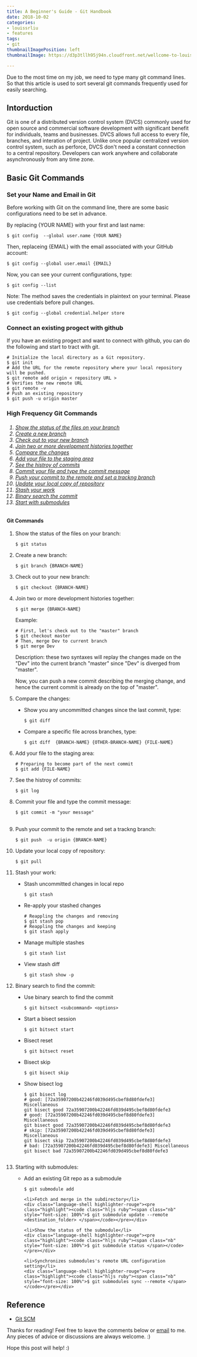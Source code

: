 ```yaml
---
title: A Beginner's Guide - Git Handbook
date: 2018-10-02
categories:
- louissrliu
- features
tags:
- git
thumbnailImagePosition: left
thumbnailImage: https://d3p3tllh95j94n.cloudfront.net/wellcome-to-louissriiu/alviso.jpeg

---
```


Due to the most time on my job, we need to type many git command lines. So that this article is used to sort several git commands frequently used for easily searching.

<!-- more -->

## Intorduction

Git is one of a distributed version control system (DVCS) commonly used for open source and commercial software development with significant benefit for individuals, teams and businesses. DVCS allows full access to every file, branches, and interation of project. Unlike once popular centralized version control system, such as perforce, DVCS don't need a constant connection to a central repository. Developers can work anywhere and collaborate asynchronously from any time zone.

## Basic Git Commands

### Set your Name and Email in Git

Before working with Git on the command line, there are some basic configurations need to be set in advance.  

By replacing {YOUR NAME} with your first and last name:

<div ><pre class="highlight"><code class="hljs ruby"><span class="nb">$ </span><span class="nb">git config  --global user.name {YOUR NAME} </span></code></pre></div>

Then, replaceing {EMAIL} with the email associated with your GitHub account:

<div class="language-shell highlighter-rouge"><pre class="highlight"><code class="hljs ruby"><span class="nb">$ </span><span class="nb">git config --global user.email {EMAIL} </span></code></pre></div>

Now, you can see your current configurations, type:

<div class="language-shell highlighter-rouge"><pre class="highlight"><code class="hljs ruby"><span class="nb">$ </span><span class="nb">git config --list
</span></code></pre></div>

Note: The method saves the credentials in plaintext on your terminal. Please use credentials before pull changes.

<div class="language-shell highlighter-rouge"><pre class="highlight"><code class="hljs ruby"><span class="nb">$ </span><span class="nb">git config --global credential.helper store
</span></code></pre></div>

###  Connect an existing progect with github

If you have an existing progect and want to connect with github, you can do the following and start to tract with git.

<div class="language-shell highlighter-rouge"><pre class="highlight"><code class="hljs ruby"><span class="nb"># Initialize the local directory as a Git repository.
$ git init
# Add the URL for the remote repository where your local repository will be pushed.
$ git remote add origin < repository URL >
# Verifies the new remote URL
$ git remote -v
# Push an existing repository
$ git push -u origin master</span></code></pre></div>

### High Frequency Git Commands
<h6><ol>
    <li><a href="#ShowStatus">Show the status of the files on your branch</a></li>
    <li><a href="#CreateBranch">Create a new branch</a></li>    
    <li><a href="#CheckoutBranch">Check out to your new branch</a></li>
    <li><a href="#MergeBranch">Join two or more development histories together</a></li>
    <li><a href="#CompareChange">Compare the changes</a></li>
    <li><a href="#AddFile">Add your file to the staging area</a></li>
    <li><a href="#HistroyCommit">See the histroy of commits</a></li>
    <li><a href="#CommitFile">Commit your file and type the commit message</a></li>
    <li><a href="#PushCommit">Push your commit to the remote and set a trackng branch</a></li>
    <li><a href="#UpdateRepo">Update your local copy of repository</a></li>
    <li><a href="#StashChange">Stash your work</a></li>
    <li><a href="#Bisect">Binary search the commit</a></li>
    <li><a href="#Submodules">Start with submodules</a></li>
</ol></h6>

#### Git Commands
<ol>
<li><a name="ShowStatus"></a> Show the status of the files on your branch:</li>

<div class="language-shell highlighter-rouge"><pre class="highlight"><code class="hljs ruby"><span class="nb">$ git status </span></code></pre></div>

<li><a name="CreateBranch"></a> Create a new branch:</li>

<div class="language-shell highlighter-rouge"><pre class="highlight"><code class="hljs ruby"><span class="nb">$ git branch {BRANCH-NAME}</span></code></pre></div>

<li><a name="CheckoutBranch"></a> Check out to your new branch:</li>

<div class="language-shell highlighter-rouge"><pre class="highlight"><code class="hljs ruby"><span class="nb">$ git checkout {BRANCH-NAME}</span></code></pre></div>

<li><a name="MergeBranch"></a> Join two or more development histories together:</li>

<div class="language-shell highlighter-rouge"><pre class="highlight"><code class="hljs ruby"><span class="nb">$ git merge {BRANCH-NAME}</span></code></pre></div>

<div>Example:
<div class="language-shell highlighter-rouge"><pre class="highlight"><code class="hljs ruby"><span class="nb"># First, let's check out to the "master" branch
$ git checkout master
# Then, merge Dev to current branch
$ git merge Dev
</span></code></pre></div>

Description: these two syntaxes will replay the changes made on the "Dev" into the current branch "master" since "Dev" is diverged from "master".

Now, you can push a new commit describing the merging change, and hence the current commit is already on the top of "master".
</div>
<p></p>

<li><a name="CompareChange"></a> Compare the changes:</li>
<p></p>

<ul style="list-style-type:disc">
  <li> Show you any uncommitted changes since the last commit, type:</li>
  <div class="language-shell highlighter-rouge"><pre class="highlight"><code class="hljs ruby"><span class="nb">$ git diff </span></code></pre></div>
  
  <li> Compare a specific file across branches, type:</li>
  <div class="language-shell highlighter-rouge"><pre class="highlight"><code class="hljs ruby"><span class="nb">$ git diff  {BRANCH-NAME} {OTHER-BRANCH-NAME} {FILE-NAME} </span></code></pre></div>
</ul>
  
<li><a name="AddFile"></a>  Add your file to the staging area:</li>

<div class="language-shell highlighter-rouge"><pre class="highlight">
<code class="hljs ruby"><span class="nb"># Preparing to become part of the next commit
$ git add {FILE-NAME}
</span></code></pre></div>

<li><a name="HistroyCommit"></a> See the histroy of commits:</li>

<div class="language-shell highlighter-rouge"><pre class="highlight"><code class="hljs ruby"><span class="nb">$ git log </span></code></pre></div>

<li><a name="CommitFile"></a> Commit your file and type the commit message:</li>

<div class="language-shell highlighter-rouge"><pre class="highlight"><code class="hljs ruby"><span class="nb">$ git commit -m "your message"
</span></code> </pre></div>

<li><a name="PushCommit"></a> Push your commit to the remote and set a trackng branch:</li>

<div class="language-shell highlighter-rouge"><pre class="highlight"><code class="hljs ruby"><span class="nb">$ git push  -u origin {BRANCH-NAME} </span></code></pre></div>

<li><a name="UpdateRepo"></a> Update your local copy of repository:</li>

<div class="language-shell highlighter-rouge"><pre class="highlight"><code class="hljs ruby"><span class="nb">$ git pull </span></code></pre></div>

<li><a name="StashChange"></a> Stash your work:</li>
<p></p>

<ul style="list-style-type:disc"> 
  <li> Stash uncommitted changes in local repo </li>
  <div class="language-shell highlighter-rouge"><pre class="highlight"><code class="hljs ruby"><span class="nb">$ git stash </span></code></pre></div>
  
  <li> Re-apply your stashed changes</li>
  <div class="language-shell highlighter-rouge"><pre class="highlight"><code class="hljs ruby"><span class="nb"># Reappling the changes and removing
$ git stash pop
# Reappling the changes and keeping
$ git stash apply </span></code></pre></div>
  
  <li> Manage multiple stashes</li>
  <div class="language-shell highlighter-rouge"><pre class="highlight"><code class="hljs ruby"><span class="nb">$ git stash list </span></code></pre></div>
  
  <li> View stash diff</li>
  <div class="language-shell highlighter-rouge"><pre class="highlight"><code class="hljs ruby"><span class="nb">$ git stash show -p </span></code></pre></div>
  
</ul>

<li><a name="StashChange"></a> Binary search to find the commit:</li>
<p></p>

<ul style="list-style-type:disc"> 
  <li> Use binary search to find the commit </li>
  <div class="language-shell highlighter-rouge"><pre class="highlight"><code class="hljs ruby"><span class="nb">$ git bitsect &lt;subcommand&gt; &lt;options&gt; </span></code></pre></div>

  <li> Start a bisect session </li>
  <div class="language-shell highlighter-rouge"><pre class="highlight"><code class="hljs ruby"><span class="nb" style="font-size: 100%">$ git bitsect start </span></code></pre></div>

  <li> Bisect reset </li>
  <div class="language-shell highlighter-rouge"><pre class="highlight"><code class="hljs ruby"><span class="nb" style="font-size: 100%">$ git bitsect reset</span></code></pre></div>

  <li> Bisect skip </li>
  <div class="language-shell highlighter-rouge"><pre class="highlight"><code class="hljs ruby"><span class="nb" style="font-size: 100%">$ git bisect skip</span></code></pre></div>

  <li> Show bisect log </li>
  <div class="language-shell highlighter-rouge"><pre class="highlight"><code class="hljs ruby"><span class="nb" style="font-size: 100%">$ git bisect log
# good: [72a35907200b42246fd039d495cbef8d80fdefe3] Miscellaneous
git bisect good 72a35907200b42246fd039d495cbef8d80fdefe3
# good: [72a35907200b42246fd039d495cbef8d80fdefe3] Miscellaneous
git bisect good 72a35907200b42246fd039d495cbef8d80fdefe3
# skip: [72a35907200b42246fd039d495cbef8d80fdefe3] Miscellaneous
git bisect skip 72a35907200b42246fd039d495cbef8d80fdefe3
# bad: [72a35907200b42246fd039d495cbef8d80fdefe3] Miscellaneous
git bisect bad 72a35907200b42246fd039d495cbef8d80fdefe3
  </span></code></pre></div>
</ul>

<li> <a name="Submodules"> </a> Starting with submodules:</li>

<ul>
    <li>Add an existing Git repo as a submodule</li>
    <div class="language-shell highlighter-rouge"><pre class="highlight"><code class="hljs ruby"><span class="nb" style="font-size: 100%">$ git submodule add <repo_url> <destination_folder> </span></code></pre></div>

    <li>Fetch and merge in the subdirectory</li>
    <div class="language-shell highlighter-rouge"><pre class="highlight"><code class="hljs ruby"><span class="nb" style="font-size: 100%">$ git submodule update --remote <destination_folder> </span></code></pre></div>

    <li>Show the status of the submodule</li>
    <div class="language-shell highlighter-rouge"><pre class="highlight"><code class="hljs ruby"><span class="nb" style="font-size: 100%">$ git submodule status </span></code></pre></div>

    <li>Synchronizes submodules's remote URL configuration setting</li>
    <div class="language-shell highlighter-rouge"><pre class="highlight"><code class="hljs ruby"><span class="nb" style="font-size: 100%">$ git submodules sync --remote </span></code></pre></div>
</ul>

</ol>

## Reference

+ [Git SCM](https://git-scm.com)

<p>Thanks for reading! Feel free to leave the comments below or <a href="mailto:shirong0419@icloud.com">email</a> to me. Any pieces of advice or discussions are always welcome. :)</p>

Hope this post will help! :)
</p>
